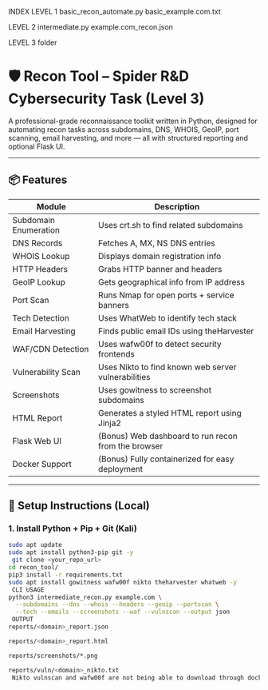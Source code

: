 INDEX 
LEVEL 1
basic_recon_automate.py
basic_example.com.txt

LEVEL 2 
intermediate.py
example.com_recon.json 

LEVEL 3 folder 
# 🛡️ Recon Tool – Spider R&D Cybersecurity Task (Level 3)

A professional-grade reconnaissance toolkit written in Python, designed for automating recon tasks across subdomains, DNS, WHOIS, GeoIP, port scanning, email harvesting, and more — all with structured reporting and optional Flask UI.

---

## 📦 Features

| Module                | Description                                                                 |
|-----------------------|-----------------------------------------------------------------------------|
| Subdomain Enumeration | Uses crt.sh to find related subdomains                                     |
| DNS Records           | Fetches A, MX, NS DNS entries                                               |
| WHOIS Lookup          | Displays domain registration info                                           |
| HTTP Headers          | Grabs HTTP banner and headers                                               |
| GeoIP Lookup          | Gets geographical info from IP address                                      |
| Port Scan             | Runs Nmap for open ports + service banners                                  |
| Tech Detection        | Uses WhatWeb to identify tech stack                                         |
| Email Harvesting      | Finds public email IDs using theHarvester                                   |
| WAF/CDN Detection     | Uses wafw00f to detect security frontends                                    |
| Vulnerability Scan    | Uses Nikto to find known web server vulnerabilities                         |
| Screenshots           | Uses gowitness to screenshot subdomains                                     |
| HTML Report           | Generates a styled HTML report using Jinja2                                 |
| Flask Web UI          | (Bonus) Web dashboard to run recon from the browser                         |
| Docker Support        | (Bonus) Fully containerized for easy deployment                             |

---

## 🔧 Setup Instructions (Local)

### 1. Install Python + Pip + Git (Kali)

```bash
sudo apt update
sudo apt install python3-pip git -y
 git clone <your_repo_url>
cd recon_tool/
pip3 install -r requirements.txt
sudo apt install gowitness wafw00f nikto theharvester whatweb -y
 CLI USAGE 
python3 intermediate_recon.py example.com \
  --subdomains --dns --whois --headers --geoip --portscan \
  --tech --emails --screenshots --waf --vulnscan --output json
 OUTPUT 
reports/<domain>_report.json

reports/<domain>_report.html

reports/screenshots/*.png

reports/vuln/<domain>_nikto.txt
 Nikto vulnscan and wafw00f are not being able to download through dockerfile so a manual download of those is necessary
 
